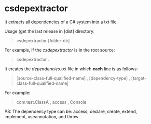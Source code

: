# csdepextractor
It extracts all dependencies of a C# system into a txt file.

Usage (get the last release in [dist] directory:
> csdepextractor [folder-dir]

For example, if the *csdepextractor* is in the root source:
> csdepextractor .

It creates the *dependencies.txt* file in which **each** line is as follows:
> [source-class-full-qualified-name] , [dependency-type] , [target-class-full-qualified-name]

For example:
> com.test.ClassA , access , Console

PS: The dependency type can be: access, declare, create, extend, implement, useannotation, and throw.
